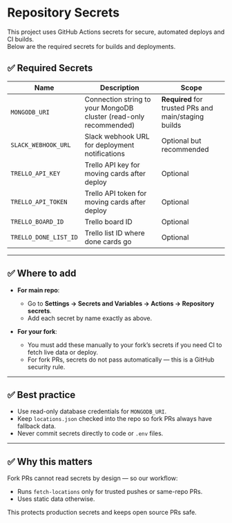 # Repository Secrets

This project uses GitHub Actions secrets for secure, automated deploys and CI builds.  
Below are the required secrets for builds and deployments.

## ✅ Required Secrets

| Name             | Description                                          | Scope          |
| ---------------- | ---------------------------------------------------- | -------------- |
| `MONGODB_URI`    | Connection string to your MongoDB cluster (read-only recommended) | **Required** for trusted PRs and main/staging builds |
| `SLACK_WEBHOOK_URL` | Slack webhook URL for deployment notifications    | Optional but recommended |
| `TRELLO_API_KEY` | Trello API key for moving cards after deploy         | Optional |
| `TRELLO_API_TOKEN` | Trello API token for moving cards after deploy     | Optional |
| `TRELLO_BOARD_ID` | Trello board ID                                     | Optional |
| `TRELLO_DONE_LIST_ID` | Trello list ID where done cards go             | Optional |

---

## ✅ Where to add

- **For main repo**:  
  - Go to **Settings → Secrets and Variables → Actions → Repository secrets**.
  - Add each secret by name exactly as above.

- **For your fork**:  
  - You must add these manually to your fork’s secrets if you need CI to fetch live data or deploy.  
  - For fork PRs, secrets do not pass automatically — this is a GitHub security rule.

---

## ✅ Best practice

- Use read-only database credentials for `MONGODB_URI`.
- Keep `locations.json` checked into the repo so fork PRs always have fallback data.
- Never commit secrets directly to code or `.env` files.

---

## ✅ Why this matters

Fork PRs cannot read secrets by design — so our workflow:
- Runs `fetch-locations` only for trusted pushes or same-repo PRs.
- Uses static data otherwise.

This protects production secrets and keeps open source PRs safe.
